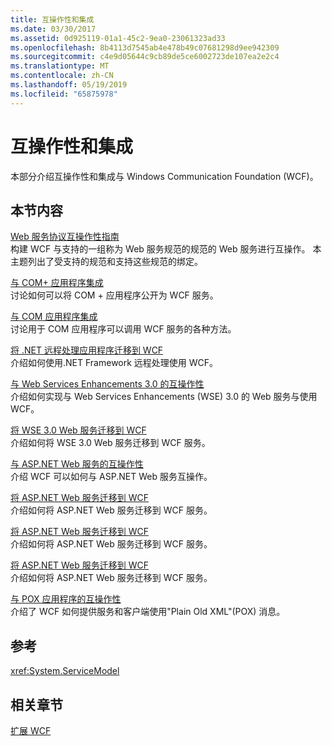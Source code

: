 ```yaml
---
title: 互操作性和集成
ms.date: 03/30/2017
ms.assetid: 0d925119-01a1-45c2-9ea0-23061323ad33
ms.openlocfilehash: 8b4113d7545ab4e478b49c07681298d9ee942309
ms.sourcegitcommit: c4e9d05644c9cb89de5ce6002723de107ea2e2c4
ms.translationtype: MT
ms.contentlocale: zh-CN
ms.lasthandoff: 05/19/2019
ms.locfileid: "65875978"
---
```

# <a name="interoperability-and-integration"></a>互操作性和集成
本部分介绍互操作性和集成与 Windows Communication Foundation (WCF)。  
  
## <a name="in-this-section"></a>本节内容  
 [Web 服务协议互操作性指南](../../../../docs/framework/wcf/feature-details/web-services-protocols-interoperability-guide.md)  
 构建 WCF 与支持的一组称为 Web 服务规范的规范的 Web 服务进行互操作。 本主题列出了受支持的规范和支持这些规范的绑定。  
  
 [与 COM+ 应用程序集成](../../../../docs/framework/wcf/feature-details/integrating-with-com-plus-applications.md)  
 讨论如何可以将 COM + 应用程序公开为 WCF 服务。  
  
 [与 COM 应用程序集成](../../../../docs/framework/wcf/feature-details/integrating-with-com-applications.md)  
 讨论用于 COM 应用程序可以调用 WCF 服务的各种方法。  
  
 [将 .NET 远程处理应用程序迁移到 WCF](../../../../docs/framework/wcf/feature-details/migrating-net-remoting-applications-to-wcf.md)  
 介绍如何使用.NET Framework 远程处理使用 WCF。  
  
 [与 Web Services Enhancements 3.0 的互操作性](../../../../docs/framework/wcf/feature-details/interoperability-with-web-services-enhancements-3-0.md)  
 介绍如何实现与 Web Services Enhancements (WSE) 3.0 的 Web 服务与使用 WCF。  
  
 [将 WSE 3.0 Web 服务迁移到 WCF](../../../../docs/framework/wcf/feature-details/migrating-wse-3-0-web-services-to-wcf.md)  
 介绍如何将 WSE 3.0 Web 服务迁移到 WCF 服务。  
  
 [与 ASP.NET Web 服务的互操作性](../../../../docs/framework/wcf/feature-details/interop-with-aspnet-web-services.md)  
 介绍 WCF 可以如何与 ASP.NET Web 服务互操作。  
  
 [将 ASP.NET Web 服务迁移到 WCF](../../../../docs/framework/wcf/feature-details/migrating-aspnet-web-services-to-wcf.md)  
 介绍如何将 ASP.NET Web 服务迁移到 WCF 服务。  
  
 [将 ASP.NET Web 服务迁移到 WCF](../../../../docs/framework/wcf/feature-details/migrating-aspnet-web-services-to-wcf.md)  
 介绍如何将 ASP.NET Web 服务迁移到 WCF 服务。  
  
 [将 ASP.NET Web 服务迁移到 WCF](../../../../docs/framework/wcf/feature-details/migrating-aspnet-web-services-to-wcf.md)  
 介绍如何将 ASP.NET Web 服务迁移到 WCF 服务。  
  
 [与 POX 应用程序的互操作性](../../../../docs/framework/wcf/feature-details/interoperability-with-pox-applications.md)  
 介绍了 WCF 如何提供服务和客户端使用"Plain Old XML"(POX) 消息。  
  
## <a name="reference"></a>参考  
 <xref:System.ServiceModel>  
  
## <a name="related-sections"></a>相关章节  
 [扩展 WCF](../../../../docs/framework/wcf/extending/index.md)
